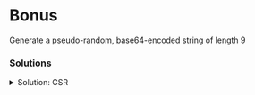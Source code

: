 # Bonus

Generate a pseudo-random, base64-encoded string of length 9

### Solutions

<details><summary>Solution: CSR</summary>

```shell
openssl rand -base64 9
```

</details>
